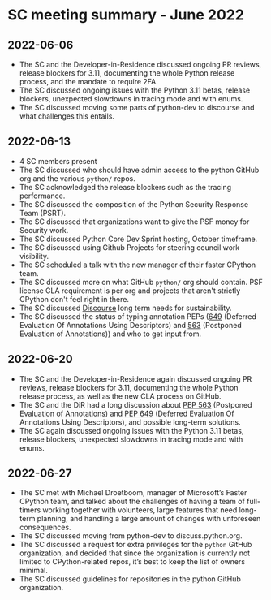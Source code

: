 # SC meeting summary - June 2022

## 2022-06-06

* The SC and the Developer-in-Residence discussed ongoing PR reviews,
  release blockers for 3.11,
  documenting the whole Python release process,
  and the mandate to require 2FA.
* The SC discussed ongoing issues with the Python 3.11 betas, release blockers,
  unexpected slowdowns in tracing mode and with enums.
* The SC discussed moving some parts of python-dev to discourse and
  what challenges this entails.

## 2022-06-13

* 4 SC members present
* The SC discussed who should have admin access to the python GitHub org
  and the various `python/` repos.
* The SC acknowledged the release blockers such as the tracing performance.
* The SC discussed the composition of the Python Security Response Team (PSRT).
* The SC discussed that organizations want to give the PSF money for Security work.
* The SC discussed Python Core Dev Sprint hosting, October timeframe.
* The SC discussed using Github Projects for steering council work visibility.
* The SC scheduled a talk with the new manager of their faster CPython team.
* The SC discussed more on what GitHub `python/` org should contain.
  PSF license CLA requirement is per org and projects that aren't
  strictly CPython don't feel right in there.
* The SC discussed [Discourse](discuss.python.org) long term needs
  for sustainability.
* The SC discussed the status of typing annotation PEPs
  ([649](https://peps.python.org/pep-0649/) (Deferred Evaluation Of Annotations Using Descriptors)
  and [563](https://peps.python.org/pep-0563/) (Postponed Evaluation of Annotations))
  and who to get input from.

## 2022-06-20

* The SC and the Developer-in-Residence again discussed ongoing PR reviews,
  release blockers for 3.11, documenting the whole Python release process,
  as well as the new CLA process on GitHub.
* The SC and the DiR had a long discussion about
  [PEP 563](https://peps.python.org/pep-0563/) (Postponed Evaluation of Annotations)
  and [PEP 649](https://peps.python.org/pep-0649/) (Deferred Evaluation Of Annotations Using Descriptors),
  and possible long-term solutions.
* The SC again discussed ongoing issues with the Python 3.11 betas,
  release blockers, unexpected slowdowns in tracing mode and with enums.

## 2022-06-27

* The SC met with Michael Droetboom, manager of Microsoft’s Faster CPython team,
  and talked about the challenges of having a team of full-timers working
  together with volunteers, large features that need long-term planning,
  and handling a large amount of changes with unforeseen consequences.
* The SC discussed moving from python-dev to discuss.python.org.
* The SC discussed a request for extra privileges for the `python` GitHub
  organization, and decided that since the organization is currently not limited
  to CPython-related repos, it’s best to keep the list of owners minimal.
* The SC discussed guidelines for repositories in the python GitHub organization.
